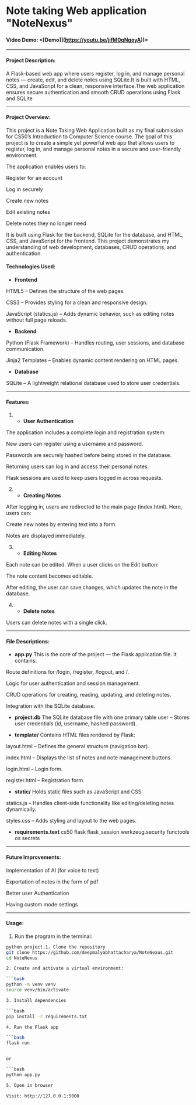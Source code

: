 #  Note taking Web application "NoteNexus"

#### Video Demo: <[Demo]](https://youtu.be/jifM0qNgoyA))>

---

#### Project Description:
A Flask-based web app where users register, log in, and manage personal notes — create, edit, and delete notes using SQLite.It is built with HTML, CSS, and JavaScript for a clean, responsive interface.The web application ensures secure authentication and smooth CRUD operations using Flask and SQLite

---

#### Project Overview:

This project is a Note Taking Web Application built as my final submission for CS50’s Introduction to Computer Science course. The goal of this project is to create a simple yet powerful web app that allows users to register, log in, and manage personal notes in a secure and user-friendly environment.

The application enables users to:

Register for an account

Log in securely

Create new notes

Edit existing notes

Delete notes they no longer need

It is built using Flask for the backend, SQLite for the database, and HTML, CSS, and JavaScript for the frontend. This project demonstrates my understanding of web development, databases, CRUD operations, and authentication.
####  Technologies Used:
- **Frontend**

HTML5 – Defines the structure of the web pages.

CSS3 – Provides styling for a clean and responsive design.

JavaScript (statics.js) – Adds dynamic behavior, such as editing notes without full page reloads.

- **Backend**

Python (Flask Framework) – Handles routing, user sessions, and database communication.

Jinja2 Templates – Enables dynamic content rendering on HTML pages.

- **Database**

SQLite – A lightweight relational database used to store user credentials.

---
####  Features:
1. - **User Authentication**

The application includes a complete login and registration system:

New users can register using a username and password.

Passwords are securely hashed before being stored in the database.

Returning users can log in and access their personal notes.

Flask sessions are used to keep users logged in across requests.

2. - **Creating Notes**

After logging in, users are redirected to the main page (index.html).
Here, users can:

Create new notes by entering text into a form.

Notes are displayed immediately.

3. - **Editing Notes**

Each note can be edited.
When a user clicks on the Edit button:

The note content becomes editable.

After editing, the user can save changes, which updates the note in the database.

4. - **Delete notes**

Users can delete notes with a single click.

---
####  File Descriptions:

- **app.py**
This is the core of the project — the Flask application file.
It contains:

Route definitions for /login, /register, /logout, and /.

Logic for user authentication and session management.

CRUD operations for creating, reading, updating, and deleting notes.

Integration with the SQLite database.

- **project.db**
The SQLite database file with one primary table
user – Stores user credentials (id, username, hashed password).

- **template/**
Contains HTML files rendered by Flask:

layout.html – Defines the general structure (navigation bar).

index.html – Displays the list of notes and note management buttons.

login.html – Login form.

register.html – Registration form.

- **static/**
Holds static files such as JavaScript and CSS:

statics.js – Handles client-side functionality like editing/deleting notes dynamically.

styles.css – Adds styling and layout to the web pages.

- **requirements.text**
cs50
flask
flask_session
werkzeug.security
functools
os
secrets

---

#### Future Improvements:

Implementation of AI (for voice to text)

Exportation of notes in the form of pdf

Better user Authentication

Having custom mode settings


---

####  Usage:

1. Run the program in the terminal:

```bash
python project.1. Clone the repository
git clone https://github.com/deepmalyabhattacharya/NoteNexus.git
cd NoteNexus

2. Create and activate a virtual environment:

```bash
python -m venv venv
source venv/bin/activate

3. Install dependencies

```bash
pip install -r requirements.txt

4. Run the Flask app

```bash
flask run


or

```bash
python app.py

5. Open in browser

Visit: http://127.0.0.1:5000

